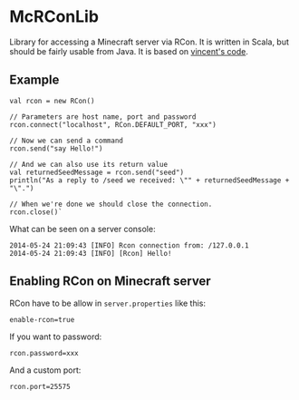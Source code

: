 McRConLib
=========

Library for accessing a Minecraft server via RCon.
It is written in Scala, but should be fairly usable from Java.
It is based on [vincent's code](https://code.google.com/p/rcon-client/).

Example
-------

    val rcon = new RCon()

    // Parameters are host name, port and password
    rcon.connect("localhost", RCon.DEFAULT_PORT, "xxx")

    // Now we can send a command
    rcon.send("say Hello!")

    // And we can also use its return value
    val returnedSeedMessage = rcon.send("seed")
    println("As a reply to /seed we received: \"" + returnedSeedMessage + "\".")

    // When we're done we should close the connection.
    rcon.close()`

What can be seen on a server console:

    2014-05-24 21:09:43 [INFO] Rcon connection from: /127.0.0.1
    2014-05-24 21:09:43 [INFO] [Rcon] Hello!

Enabling RCon on Minecraft server
-----------------------
RCon have to be allow in `server.properties` like this:

    enable-rcon=true

If you want to password:

    rcon.password=xxx

And a custom port:

    rcon.port=25575
